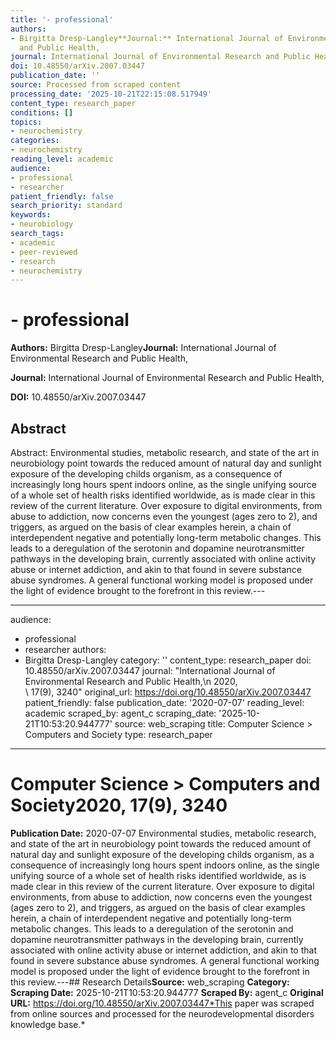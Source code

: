 ```yaml
---
title: '- professional'
authors:
- Birgitta Dresp-Langley**Journal:** International Journal of Environmental Research
  and Public Health,
journal: International Journal of Environmental Research and Public Health,
doi: 10.48550/arXiv.2007.03447
publication_date: ''
source: Processed from scraped content
processing_date: '2025-10-21T22:15:08.517949'
content_type: research_paper
conditions: []
topics:
- neurochemistry
categories:
- neurochemistry
reading_level: academic
audience:
- professional
- researcher
patient_friendly: false
search_priority: standard
keywords:
- neurobiology
search_tags:
- academic
- peer-reviewed
- research
- neurochemistry
---
```


# - professional

**Authors:** Birgitta Dresp-Langley**Journal:** International Journal of Environmental Research and Public Health,

**Journal:** International Journal of Environmental Research and Public Health,

**DOI:** 10.48550/arXiv.2007.03447

## Abstract

Abstract:
Environmental studies, metabolic research, and state of the art in neurobiology point towards the reduced amount of natural day and sunlight exposure of the developing childs organism, as a consequence of increasingly long hours spent indoors online, as the single unifying source of a whole set of health risks identified worldwide, as is made clear in this review of the current literature. Over exposure to digital environments, from abuse to addiction, now concerns even the youngest (ages zero to 2), and triggers, as argued on the basis of clear examples herein, a chain of interdependent negative and potentially long-term metabolic changes. This leads to a deregulation of the serotonin and dopamine neurotransmitter pathways in the developing brain, currently associated with online activity abuse or internet addiction, and akin to that found in severe substance abuse syndromes. A general functional working model is proposed under the light of evidence brought to the forefront in this review.---

---
audience:
- professional
- researcher
authors:
- Birgitta Dresp-Langley
category: ''
content_type: research_paper
doi: 10.48550/arXiv.2007.03447
journal: "International Journal of Environmental Research and Public Health,\n  2020,\
\ 17(9), 3240"
original_url: https://doi.org/10.48550/arXiv.2007.03447
patient_friendly: false
publication_date: '2020-07-07'
reading_level: academic
scraped_by: agent_c
scraping_date: '2025-10-21T10:53:20.944777'
source: web_scraping
title: Computer Science > Computers and Society
type: research_paper
---
# Computer Science > Computers and Society2020, 17(9), 3240
**Publication Date:** 2020-07-07
Environmental studies, metabolic research, and state of the art in neurobiology point towards the reduced amount of natural day and sunlight exposure of the developing childs organism, as a consequence of increasingly long hours spent indoors online, as the single unifying source of a whole set of health risks identified worldwide, as is made clear in this review of the current literature. Over exposure to digital environments, from abuse to addiction, now concerns even the youngest (ages zero to 2), and triggers, as argued on the basis of clear examples herein, a chain of interdependent negative and potentially long-term metabolic changes. This leads to a deregulation of the serotonin and dopamine neurotransmitter pathways in the developing brain, currently associated with online activity abuse or internet addiction, and akin to that found in severe substance abuse syndromes. A general functional working model is proposed under the light of evidence brought to the forefront in this review.---## Research Details**Source:** web_scraping
**Category:**
**Scraping Date:** 2025-10-21T10:53:20.944777
**Scraped By:** agent_c
**Original URL:** https://doi.org/10.48550/arXiv.2007.03447*This paper was scraped from online sources and processed for the neurodevelopmental disorders knowledge base.*